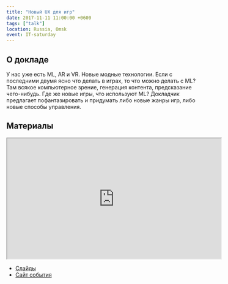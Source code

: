 ```yaml
---
title: "Новый UX для игр"
date: 2017-11-11 11:00:00 +0600
tags: ["talk"]
location: Russia, Omsk
event: IT-saturday
---
```


## О докладе

У нас уже есть ML, AR и VR. Новые модные технологии. Если с последними двумя ясно что делать в играх, то что можно делать с ML? Там всякое компьютерное зрение, генерация контента, предсказание чего-нибудь. Где же новые игры, что используют ML? Докладчик предлагает пофантазировать и придумать либо новые жанры игр, либо новые способы управления.

## Материалы

<iframe src="https://www.youtube.com/embed/nSZWvW8SALk?color=white&theme=light" width="560" height="315"></iframe>

- [Слайды](https://docs.google.com/presentation/d/1L-XYbhuib0q2cjBDFRT6IfCN3qGHLMKdAqmfZHPcpBY/edit?usp=sharing)
- [Сайт события](https://vk.com/wall-45419039_2946)
